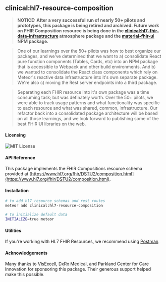 ## clinical:hl7-resource-composition

> **NOTICE:  After a very successful run of nearly 50+ pilots and prototypes, this package is being retired and archived.  Future work on FHIR Composition resource is being done in the [clinical:hl7-fhir-data-infrastructure](https://github.com/clinical-meteor/hl7-fhir-data-infrastructure) atmosphere package and the [material-fhir-ui](https://github.com/clinical-meteor/material-fhir-ui) NPM package.**    

> One of our learnings over the 50+ pilots was how to best organize our packages, and we've determined that we want to a) consolidate React pure function components (Tables, Cards, etc) into an NPM package that is accessible to Webpack and other build environments.  And b) we wanted to consolidate the React class components which rely on Meteor's reactive data infrastructure into it's own separate package.  We're also c) moving the Rest server endpoints into a third package.   

> Separating each FHIR resource into it's own package was a time consuming task; but was definately worth.  Over the 50+ pilots, we were able to track usage patterns and what functionality was specific to each resource and what was shared, common, infrastructure.  Our refactor back into a consolidated package architecture will be based on all those learnings, and we look forward to publishing some of the best FHIR UI libraries on the web.  


#### Licensing  

![MIT License](https://img.shields.io/badge/license-MIT-blue.svg)

#### API Reference  

This package implements the FHIR Compositions resource schema provided at [https://www.hl7.org/fhir/DSTU2/composition.html](https://www.hl7.org/fhir/DSTU2/composition.html).


#### Installation  

````bash
# to add hl7 resource schemas and rest routes
meteor add clinical:hl7-resource-composition

# to initialize default data
INITIALIZE=true meteor
````


#### Utilities  

If you're working with HL7 FHIR Resources, we recommend using [Postman](https://chrome.google.com/webstore/detail/postman/fhbjgbiflinjbdggehcddcbncdddomop?hl=en).



#### Acknowledgements     

Many thanks to VisExcell, DxRx Medical, and Parkland Center for Care Innovation for sponsoring this package.  Their generous support helped make this possible.  
